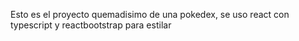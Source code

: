 Esto es el proyecto quemadisimo de una pokedex, se uso react con typescript y reactbootstrap para estilar